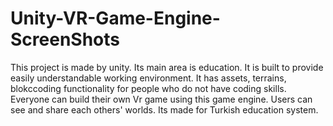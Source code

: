 # Unity-VR-Game-Engine-ScreenShots
This project is made by unity. Its main area is education.
It is built to provide easily understandable working environment.
It has assets, terrains, blokccoding functionality for people who do not have coding skills.
Everyone can build their own Vr game using this game engine.
Users can see and share each others' worlds.
Its made for Turkish education system.
